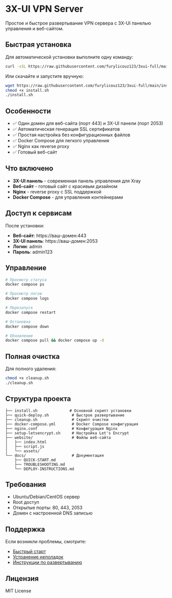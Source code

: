 # 3X-UI VPN Server

Простое и быстрое развертывание VPN сервера с 3X-UI панелью управления и веб-сайтом.

## Быстрая установка

Для автоматической установки выполните одну команду:

```bash
curl -sSL https://raw.githubusercontent.com/furylicouz123/3xui-full/main/install.sh | bash
```

Или скачайте и запустите вручную:

```bash
wget https://raw.githubusercontent.com/furylicouz123/3xui-full/main/install.sh
chmod +x install.sh
./install.sh
```

## Особенности

- ✅ Один домен для веб-сайта (порт 443) и 3X-UI панели (порт 2053)
- ✅ Автоматическая генерация SSL сертификатов
- ✅ Простая настройка без конфигурационных файлов
- ✅ Docker Compose для легкого управления
- ✅ Nginx как reverse proxy
- ✅ Готовый веб-сайт

## Что включено

- **3X-UI панель** - современная панель управления для Xray
- **Веб-сайт** - готовый сайт с красивым дизайном
- **Nginx** - reverse proxy с SSL поддержкой
- **Docker Compose** - для управления контейнерами

## Доступ к сервисам

После установки:
- **Веб-сайт**: https://ваш-домен:443
- **3X-UI панель**: https://ваш-домен:2053
- **Логин**: admin
- **Пароль**: admin123

## Управление

```bash
# Просмотр статуса
docker compose ps

# Просмотр логов
docker compose logs

# Перезапуск
docker compose restart

# Остановка
docker compose down

# Обновление
docker compose pull && docker compose up -d
```

## Полная очистка

Для полного удаления:

```bash
chmod +x cleanup.sh
./cleanup.sh
```

## Структура проекта

```
├── install.sh              # Основной скрипт установки
├── quick-deploy.sh          # Быстрое развертывание
├── cleanup.sh               # Скрипт очистки
├── docker-compose.yml       # Docker Compose конфигурация
├── nginx.conf               # Конфигурация Nginx
├── setup-letsencrypt.sh     # Настройка Let's Encrypt
├── website/                 # Файлы веб-сайта
│   ├── index.html
│   ├── script.js
│   └── assets/
└── docs/                    # Документация
    ├── QUICK-START.md
    ├── TROUBLESHOOTING.md
    └── DEPLOY-INSTRUCTIONS.md
```

## Требования

- Ubuntu/Debian/CentOS сервер
- Root доступ
- Открытые порты: 80, 443, 2053
- Домен с настроенной DNS записью

## Поддержка

Если возникли проблемы, смотрите:
- [Быстрый старт](QUICK-START.md)
- [Устранение неполадок](TROUBLESHOOTING.md)
- [Инструкции по развертыванию](DEPLOY-INSTRUCTIONS.md)

## Лицензия

MIT License